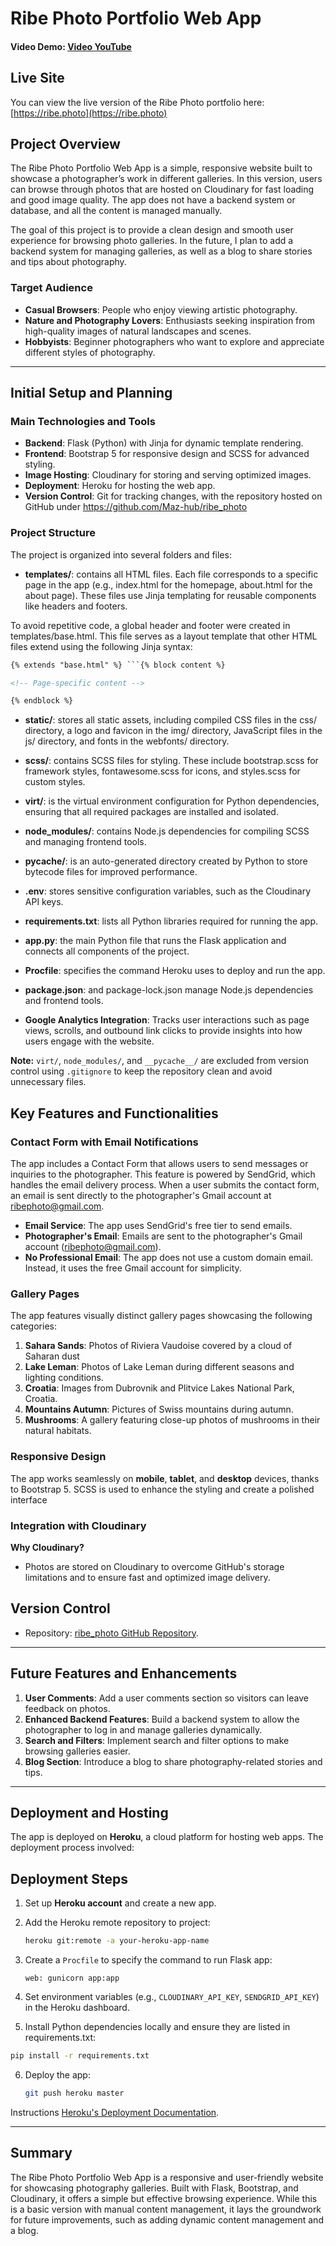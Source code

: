 # Ribe Photo Portfolio Web App

#### Video Demo: [Video YouTube](https://www.youtube.com/watch?v=36bm5_MyEng)

## Live Site

You can view the live version of the Ribe Photo portfolio here:
[https://ribe.photo](https://ribe.photo)

## Project Overview

The Ribe Photo Portfolio Web App is a simple, responsive website built to showcase a photographer’s work in different galleries. In this version, users can browse through photos that are hosted on Cloudinary for fast loading and good image quality. The app does not have a backend system or database, and all the content is managed manually.

The goal of this project is to provide a clean design and smooth user experience for browsing photo galleries. In the future, I plan to add a backend system for managing galleries, as well as a blog to share stories and tips about photography.

### Target Audience

- **Casual Browsers**: People who enjoy viewing artistic photography.
- **Nature and Photography Lovers**: Enthusiasts seeking inspiration from high-quality images of natural landscapes and scenes.
- **Hobbyists**: Beginner photographers who want to explore and appreciate different styles of photography.

---

## Initial Setup and Planning

### Main Technologies and Tools

- **Backend**: Flask (Python) with Jinja for dynamic template rendering.
- **Frontend**: Bootstrap 5 for responsive design and SCSS for advanced styling.
- **Image Hosting**: Cloudinary for storing and serving optimized images.
- **Deployment**: Heroku for hosting the web app.
- **Version Control**: Git for tracking changes, with the repository hosted on GitHub under https://github.com/Maz-hub/ribe_photo

### Project Structure

The project is organized into several folders and files:

- **templates/**: contains all HTML files. Each file corresponds to a specific page in the app (e.g., index.html for the homepage, about.html for the about page). These files use Jinja templating for reusable components like headers and footers.

To avoid repetitive code, a global header and footer were created in templates/base.html. This file serves as a layout template that other HTML files extend using the following Jinja syntax:

````html
{% extends "base.html" %} ```{% block content %}

<!-- Page-specific content -->

{% endblock %}
````

- **static/**: stores all static assets, including compiled CSS files in the css/ directory, a logo and favicon in the img/ directory, JavaScript files in the js/ directory, and fonts in the webfonts/ directory.

- **scss/**: contains SCSS files for styling. These include bootstrap.scss for framework styles, fontawesome.scss for icons, and styles.scss for custom styles.

- **virt/**: is the virtual environment configuration for Python dependencies, ensuring that all required packages are installed and isolated.

- **node_modules/**: contains Node.js dependencies for compiling SCSS and managing frontend tools.

- **pycache/**: is an auto-generated directory created by Python to store bytecode files for improved performance.

- **.env**: stores sensitive configuration variables, such as the Cloudinary API keys.

- **requirements.txt**: lists all Python libraries required for running the app.

- **app.py**: the main Python file that runs the Flask application and connects all components of the project.

- **Procfile**: specifies the command Heroku uses to deploy and run the app.

- **package.json**: and package-lock.json manage Node.js dependencies and frontend tools.

- **Google Analytics Integration**: Tracks user interactions such as page views, scrolls, and outbound link clicks to provide insights into how users engage with the website.

**Note:** `virt/`, `node_modules/`, and `__pycache__/` are excluded from version control using `.gitignore` to keep the repository clean and avoid unnecessary files.

## Key Features and Functionalities

### Contact Form with Email Notifications

The app includes a Contact Form that allows users to send messages or inquiries to the photographer. This feature is powered by SendGrid, which handles the email delivery process. When a user submits the contact form, an email is sent directly to the photographer's Gmail account at ribephoto@gmail.com.

- **Email Service**: The app uses SendGrid's free tier to send emails.
- **Photographer's Email**: Emails are sent to the photographer's Gmail account (ribephoto@gmail.com).
- **No Professional Email**: The app does not use a custom domain email. Instead, it uses the free Gmail account for simplicity.

### Gallery Pages

The app features visually distinct gallery pages showcasing the following categories:

1. **Sahara Sands**: Photos of Riviera Vaudoise covered by a cloud of Saharan dust
2. **Lake Leman**: Photos of Lake Leman during different seasons and lighting conditions.
3. **Croatia**: Images from Dubrovnik and Plitvice Lakes National Park, Croatia.
4. **Mountains Autumn**: Pictures of Swiss mountains during autumn.
5. **Mushrooms**: A gallery featuring close-up photos of mushrooms in their natural habitats.

### Responsive Design

The app works seamlessly on **mobile**, **tablet**, and **desktop** devices, thanks to Bootstrap 5. SCSS is used to enhance the styling and create a polished interface

### Integration with Cloudinary

**Why Cloudinary?**

- Photos are stored on Cloudinary to overcome GitHub's storage limitations and to ensure fast and optimized image delivery.

## Version Control

- Repository: [ribe_photo GitHub Repository](https://github.com/Maz-hub/ribe_photo).

---

## Future Features and Enhancements

1. **User Comments**: Add a user comments section so visitors can leave feedback on photos.
2. **Enhanced Backend Features**: Build a backend system to allow the photographer to log in and manage galleries dynamically.
3. **Search and Filters**: Implement search and filter options to make browsing galleries easier.
4. **Blog Section**: Introduce a blog to share photography-related stories and tips.

---

## Deployment and Hosting

The app is deployed on **Heroku**, a cloud platform for hosting web apps. The deployment process involved:

## Deployment Steps

1. Set up **Heroku account** and create a new app.
2. Add the Heroku remote repository to project:
   ```bash
   heroku git:remote -a your-heroku-app-name
   ```
3. Create a `Procfile` to specify the command to run Flask app:
   ```text
   web: gunicorn app:app
   ```
4. Set environment variables (e.g., `CLOUDINARY_API_KEY`, `SENDGRID_API_KEY`) in the Heroku dashboard.

5. Install Python dependencies locally and ensure they are listed in requirements.txt:

```bash
pip install -r requirements.txt
```

6. Deploy the app:

   ```bash
   git push heroku master
   ```

Instructions [Heroku's Deployment Documentation](https://devcenter.heroku.com/articles/getting-started-with-python).

---

## Summary

The Ribe Photo Portfolio Web App is a responsive and user-friendly website for showcasing photography galleries. Built with Flask, Bootstrap, and Cloudinary, it offers a simple but effective browsing experience. While this is a basic version with manual content management, it lays the groundwork for future improvements, such as adding dynamic content management and a blog.
